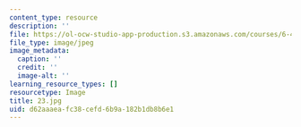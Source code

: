 ```yaml
---
content_type: resource
description: ''
file: https://ol-ocw-studio-app-production.s3.amazonaws.com/courses/6-451-principles-of-digital-communication-ii-spring-2005/d62aaaeafc38cefd6b9a182b1db8b6e1_23.jpg
file_type: image/jpeg
image_metadata:
  caption: ''
  credit: ''
  image-alt: ''
learning_resource_types: []
resourcetype: Image
title: 23.jpg
uid: d62aaaea-fc38-cefd-6b9a-182b1db8b6e1
---
```

